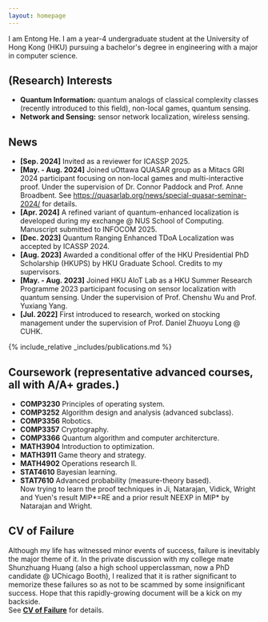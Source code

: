 ```yaml
---
layout: homepage
---
```


I am Entong He. I am a year-4 undergraduate student at the University of Hong Kong (HKU) pursuing a bachelor's degree in engineering with a major in computer science.

## (Research) Interests

- **Quantum Information:** quantum analogs of classical complexity classes (recently introduced to this field), non-local games, quantum sensing.
- **Network and Sensing:** sensor network localization, wireless sensing.

## News
- **[Sep. 2024]** Invited as a reviewer for ICASSP 2025.
- **[May. - Aug. 2024]** Joined uOttawa QUASAR group as a Mitacs GRI 2024 participant focusing on non-local games and multi-interactive proof. Under the supervision of Dr. Connor Paddock and Prof. Anne Broadbent. See https://quasarlab.org/news/special-quasar-seminar-2024/ for details.
- **[Apr. 2024]** A refined variant of quantum-enhanced localization is developed during my exchange @ NUS School of Computing. Manuscript submitted to INFOCOM 2025.
- **[Dec. 2023]** Quantum Ranging Enhanced TDoA Localization was accepted by ICASSP 2024.
- **[Aug. 2023]** Awarded a conditional offer of the HKU Presidential PhD Scholarship (HKUPS) by HKU Graduate School. Credits to my supervisors.
- **[May. - Aug. 2023]** Joined HKU AIoT Lab as a HKU Summer Research Programme 2023 participant focusing on sensor localization with quantum sensing. Under the supervision of Prof. Chenshu Wu and Prof. Yuxiang Yang.
- **[Jul. 2022]** First introduced to research, worked on stocking management under the supervision of Prof. Daniel Zhuoyu Long @ CUHK.

{% include_relative _includes/publications.md %}

## Coursework (representative advanced courses, all with A/A+ grades.)
- **COMP3230** Principles of operating system.
- **COMP3252** Algorithm design and analysis (advanced subclass).
- **COMP3356** Robotics.
- **COMP3357** Cryptography.
- **COMP3366** Quantum algorithm and computer architercture.
- **MATH3904** Introduction to optimization.
- **MATH3911** Game theory and strategy.
- **MATH4902** Operations research II.
- **STAT4610** Bayesian learning.
- **STAT7610** Advanced probability (measure-theory based). \
Now trying to learn the proof techniques in Ji, Natarajan, Vidick, Wright and Yuen's result MIP\*=RE and a prior result NEEXP in MIP\* by Natarajan and Wright.

## CV of Failure 
Although my life has witnessed minor events of success, failure is inevitably the major theme of it. In the private discussion with my college mate Shunzhuang Huang (also a high school upperclassman, now a PhD candidate @ UChicago Booth), I realized that it is rather significant to memorize these failures so as not to be scammed by some insignificant success. Hope that this rapidly-growing document will be a kick on my backside. \
See **[CV of Failure](assets/files/Failure_CV.pdf)** for details.